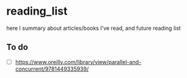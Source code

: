 # reading_list
here I summary about articles/books I've read, and future reading list

## To do
* [ ] https://www.oreilly.com/library/view/parallel-and-concurrent/9781449335939/
